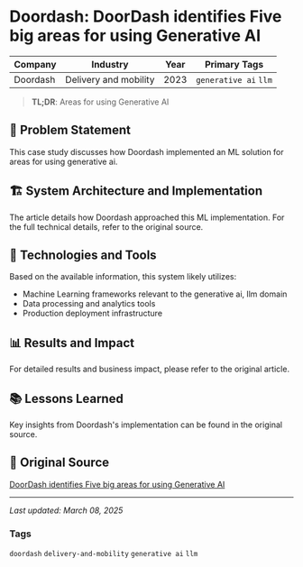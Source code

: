 # Doordash: DoorDash identifies Five big areas for using Generative AI

| Company | Industry | Year | Primary Tags | 
|---------|----------|------|--------------|
| Doordash | Delivery and mobility | 2023 | `generative ai` `llm` |

> **TL;DR**: Areas for using Generative AI

## 📝 Problem Statement

This case study discusses how Doordash implemented an ML solution for areas for using generative ai.

## 🏗️ System Architecture and Implementation

The article details how Doordash approached this ML implementation. For the full technical details, refer to the original source.

## 🔧 Technologies and Tools

Based on the available information, this system likely utilizes:

- Machine Learning frameworks relevant to the generative ai, llm domain
- Data processing and analytics tools
- Production deployment infrastructure

## 📊 Results and Impact

For detailed results and business impact, please refer to the original article.

## 📚 Lessons Learned

Key insights from Doordash's implementation can be found in the original source.

## 🔗 Original Source

[DoorDash identifies Five big areas for using Generative AI](https://doordash.engineering/2023/04/26/doordash-identifies-five-big-areas-for-using-generative-ai/)

---

*Last updated: March 08, 2025*

### Tags

`doordash` `delivery-and-mobility` `generative ai` `llm`
